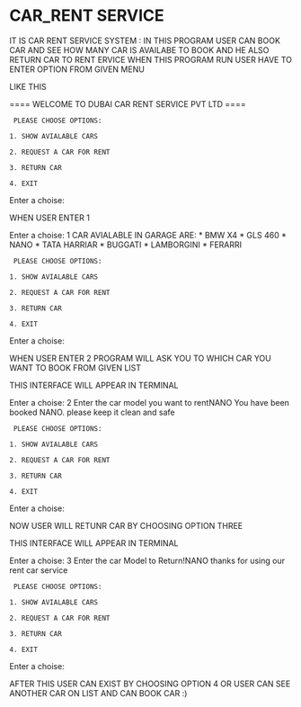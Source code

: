 # CAR_RENT SERVICE
IT IS CAR RENT SERVICE SYSTEM :
IN THIS PROGRAM USER CAN BOOK CAR AND SEE HOW MANY CAR IS AVAILABE TO BOOK AND HE ALSO RETURN CAR TO RENT ERVICE 
WHEN THIS PROGRAM RUN USER HAVE TO ENTER OPTION FROM GIVEN MENU 

LIKE THIS

 ==== WELCOME TO DUBAI CAR RENT SERVICE PVT LTD ====


     PLEASE CHOOSE OPTIONS:

    1. SHOW AVIALABLE CARS

    2. REQUEST A CAR FOR RENT

    3. RETURN CAR

    4. EXIT

Enter a choise:

WHEN USER ENTER 1 

Enter a choise: 1
CAR AVIALABLE IN GARAGE ARE: 
         * BMW X4
         * GLS 460
         * NANO
         * TATA HARRIAR
         * BUGGATI
         * LAMBORGINI
         * FERARRI

     PLEASE CHOOSE OPTIONS:

    1. SHOW AVIALABLE CARS

    2. REQUEST A CAR FOR RENT

    3. RETURN CAR

    4. EXIT

Enter a choise:

WHEN USER ENTER 2 
PROGRAM WILL ASK YOU TO WHICH CAR YOU WANT TO BOOK FROM GIVEN LIST

THIS INTERFACE WILL APPEAR IN TERMINAL

Enter a choise: 2
Enter the car model you want to rentNANO
You have been booked NANO. please keep it clean and safe

     PLEASE CHOOSE OPTIONS:

    1. SHOW AVIALABLE CARS

    2. REQUEST A CAR FOR RENT

    3. RETURN CAR

    4. EXIT

Enter a choise:

NOW USER WILL RETUNR CAR BY CHOOSING OPTION THREE

THIS INTERFACE WILL APPEAR IN TERMINAL

Enter a choise: 3
Enter the car Model to Return!NANO
thanks for using our rent car service

     PLEASE CHOOSE OPTIONS:

    1. SHOW AVIALABLE CARS

    2. REQUEST A CAR FOR RENT

    3. RETURN CAR

    4. EXIT

Enter a choise:

AFTER THIS USER CAN EXIST BY CHOOSING OPTION 4 OR USER CAN SEE ANOTHER CAR ON LIST AND CAN BOOK CAR :)

